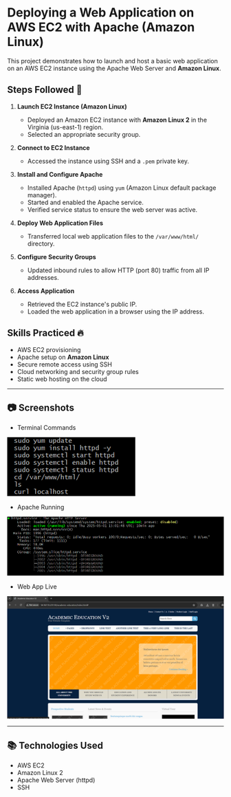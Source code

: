 # Deploying a Web Application on AWS EC2 with Apache (Amazon Linux)

This project demonstrates how to launch and host a basic web application on an AWS EC2 instance using the Apache Web Server and **Amazon Linux**.

## Steps Followed 🚀

1. **Launch EC2 Instance (Amazon Linux)**  
   - Deployed an Amazon EC2 instance with **Amazon Linux 2** in the Virginia (us-east-1) region.
   - Selected an appropriate security group.

2. **Connect to EC2 Instance**  
   - Accessed the instance using SSH and a `.pem` private key.

3. **Install and Configure Apache**  
   - Installed Apache (`httpd`) using `yum` (Amazon Linux default package manager).
   - Started and enabled the Apache service.
   - Verified service status to ensure the web server was active.

4. **Deploy Web Application Files**  
   - Transferred local web application files to the `/var/www/html/` directory.

5. **Configure Security Groups**  
   - Updated inbound rules to allow HTTP (port 80)  traffic from all IP addresses.

6. **Access Application**  
   - Retrieved the EC2 instance's public IP.
   - Loaded the web application in a browser using the IP address.

## Skills Practiced 🔥

- AWS EC2 provisioning  
- Apache setup on **Amazon Linux**  
- Secure remote access using SSH  
- Cloud networking and security group rules  
- Static web hosting on the cloud  

---
## 📷 Screenshots
- Terminal Commands

![terminal commands](screenshots/cmd.png.png)

- Apache Running

![Apache Running](screenshots\apache.png)

- Web App Live

![Web App Live](screenshots\index.png.png)


---

## 📚 Technologies Used

- AWS EC2
- Amazon Linux 2
- Apache Web Server (httpd)
- SSH

